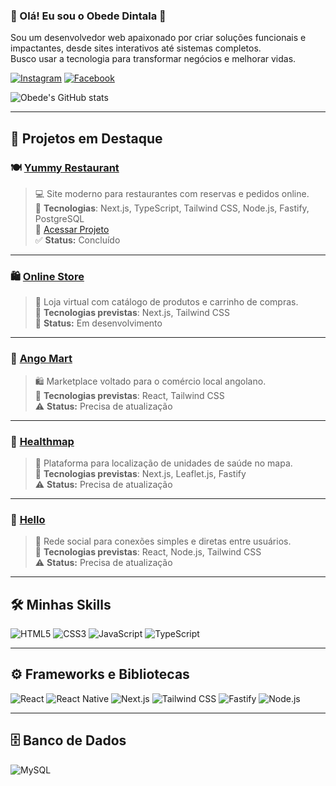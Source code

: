 ### 👋 Olá! Eu sou o Obede Dintala 🚀

Sou um desenvolvedor web apaixonado por criar soluções funcionais e impactantes, desde sites interativos até sistemas completos.  
Busco usar a tecnologia para transformar negócios e melhorar vidas.

[![Instagram](https://img.shields.io/badge/Instagram-E4405F?style=for-the-badge&logo=instagram&logoColor=white)](https://www.instagram.com/moreira_dintala)
[![Facebook](https://img.shields.io/badge/Facebook-1877F2?style=for-the-badge&logo=facebook&logoColor=white)](https://www.facebook.com/obed.dintala)

![Obede's GitHub stats](https://github-readme-stats.vercel.app/api?username=obedeDintala123&show_icons=true&theme=tokyonight)

---

## 💼 Projetos em Destaque

### 🍽️ [Yummy Restaurant](https://github.com/obedeDintala123/yummy-restaurant)
> 💻 Site moderno para restaurantes com reservas e pedidos online.  
🔧 **Tecnologias**: Next.js, TypeScript, Tailwind CSS, Node.js, Fastify, PostgreSQL  
🔗 [Acessar Projeto](https://yummy-restaurant-five.vercel.app)  
✅ **Status:** Concluído  

---

### 🛍️ [Online Store](https://github.com/obedeDintala123/OnlineStore)
> 🛒 Loja virtual com catálogo de produtos e carrinho de compras.  
🔧 **Tecnologias previstas**: Next.js, Tailwind CSS  
🚧 **Status:** Em desenvolvimento  

---

### 🏪 [Ango Mart](https://github.com/obedeDintala123/AngoMart)
> 🛍️ Marketplace voltado para o comércio local angolano.  
🔧 **Tecnologias previstas**: React, Tailwind CSS  
⚠️ **Status:** Precisa de atualização  

---

### 🧭 [Healthmap](https://github.com/obedeDintala123/AngoMart)
> 🏥 Plataforma para localização de unidades de saúde no mapa.  
🔧 **Tecnologias previstas**: Next.js, Leaflet.js, Fastify  
⚠️ **Status:** Precisa de atualização  

---

### 💬 [Hello](https://github.com/obedeDintala123/hello)
> 💬 Rede social para conexões simples e diretas entre usuários.  
🔧 **Tecnologias previstas**: React, Node.js, Tailwind CSS  
⚠️ **Status:** Precisa de atualização  

---

## 🛠️ Minhas Skills

![HTML5](https://img.shields.io/badge/HTML5-E34F26?style=for-the-badge&logo=html5&logoColor=white)
![CSS3](https://img.shields.io/badge/CSS3-1572B6?style=for-the-badge&logo=css3&logoColor=white)
![JavaScript](https://img.shields.io/badge/JavaScript-F7DF1E?style=for-the-badge&logo=javascript&logoColor=black)
![TypeScript](https://img.shields.io/badge/TypeScript-3178C6?style=for-the-badge&logo=typescript&logoColor=white)

---

## ⚙️ Frameworks e Bibliotecas

![React](https://img.shields.io/badge/React-20232A?style=for-the-badge&logo=react&logoColor=61DAFB)
![React Native](https://img.shields.io/badge/React_Native-20232A?style=for-the-badge&logo=react&logoColor=61DAFB)
![Next.js](https://img.shields.io/badge/Next.js-000000?style=for-the-badge&logo=nextdotjs&logoColor=white)
![Tailwind CSS](https://img.shields.io/badge/Tailwind_CSS-38B2AC?style=for-the-badge&logo=tailwind-css&logoColor=white)
![Fastify](https://img.shields.io/badge/Fastify-20232A?style=for-the-badge&logo=fastify&logoColor=white)
![Node.js](https://img.shields.io/badge/Node.js-339933?style=for-the-badge&logo=nodedotjs&logoColor=white)

---

## 🗄️ Banco de Dados

![MySQL](https://img.shields.io/badge/MySQL-4479A1?style=for-the-badge&logo=mysql&logoColor=white)
